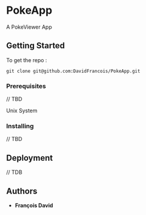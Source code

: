 # PokeApp
A PokeViewer App

## Getting Started

To get the repo :

```
git clone git@github.com:DavidFrancois/PokeApp.git
```

### Prerequisites

// TBD

Unix System

### Installing

// TBD

## Deployment

// TDB

## Authors

* **François David**

